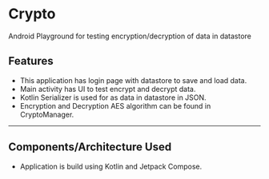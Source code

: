 # Crypto
Android Playground for testing encryption/decryption of data in datastore

## Features

- This application has login page with datastore to save and load data.
- Main activity has UI to test encrypt and decrypt data.
- Kotlin Serializer is used for as data in datastore in JSON.
- Encryption and Decryption AES algorithm can be found in CryptoManager.

---
## Components/Architecture Used 

- Application is build using Kotlin and Jetpack Compose.
